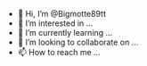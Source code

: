 - 👋 Hi, I’m @Bigmotte89tt
- 👀 I’m interested in ...
- 🌱 I’m currently learning ...
- 💞️ I’m looking to collaborate on ...
- 📫 How to reach me ...

<!---
Bigmotte89tt/Bigmotte89tt is a ✨ special ✨ repository because its `README.md` (this file) appears on your GitHub profile.
You can click the Preview link to take a look at your changes.
--->
